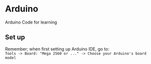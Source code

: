 # Arduino
Arduino Code for learning
## Set up
Remember; when first setting up Arduino IDE, go to:  
`Tools -> Board: "Mega 2560 or ..." -> Choose your Arduino's board model  `
